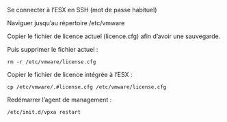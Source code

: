 Se connecter à l’ESX en SSH (mot de passe habituel)

Naviguer jusqu’au répertoire /etc/vmware

Copier le fichier de licence actuel (licence.cfg) afin d’avoir une sauvegarde.

Puis supprimer le fichier actuel :

    rm -r /etc/vmware/license.cfg

Copier le fichier de licence intégrée à l’ESX :

    cp /etc/vmware/.#license.cfg /etc/vmware/license.cfg

Redémarrer l’agent de management :

    /etc/init.d/vpxa restart


<!--stackedit_data:
eyJoaXN0b3J5IjpbLTEwMzM0NDEwMTRdfQ==
-->